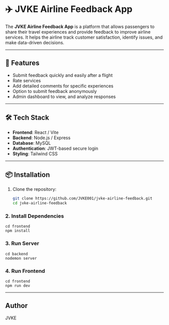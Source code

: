 # ✈️ JVKE Airline Feedback App

The **JVKE Airline Feedback App** is a platform that allows passengers to share their travel experiences and provide feedback to improve airline services. It helps the airline track customer satisfaction, identify issues, and make data-driven decisions.

---

## 🚀 Features
- Submit feedback quickly and easily after a flight  
- Rate services 
- Add detailed comments for specific experiences  
- Option to submit feedback anonymously  
- Admin dashboard to view, and analyze responses  

---

## 🛠️ Tech Stack
- **Frontend**: React / Vite 
- **Backend**: Node.js / Express  
- **Database**: MySQL
- **Authentication**: JWT-based secure login  
- **Styling**: Tailwind CSS  

---

## 📦 Installation

1. Clone the repository:
   ```bash
   git clone https://github.com/JVKE001/jvke-airline-feedback.git
   cd jvke-airline-feedback

   ```
   
### 2. Install Dependencies
```
cd frontend
npm install
```
### 3. Run Server
```
cd backend
nodemon server
```

### 4. Run Frontend
```
cd frontend
npm run dev
```

---

## Author
JVKE

